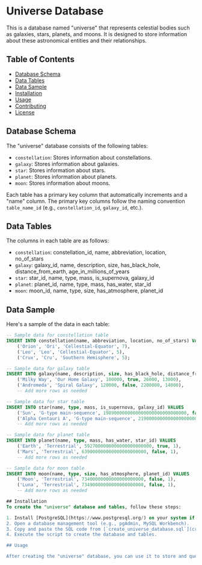 # Universe Database

This is a database named "universe" that represents celestial bodies such as galaxies, stars, planets, and moons. It is designed to store information about these astronomical entities and their relationships.

## Table of Contents

- [Database Schema](#database-schema)
- [Data Tables](#data-tables)
- [Data Sample](#data-sample)
- [Installation](#installation)
- [Usage](#usage)
- [Contributing](#contributing)
- [License](#license)

## Database Schema

The "universe" database consists of the following tables:

- `constellation`: Stores information about constellations.
- `galaxy`: Stores information about galaxies.
- `star`: Stores information about stars.
- `planet`: Stores information about planets.
- `moon`: Stores information about moons.

Each table has a primary key column that automatically increments and a "name" column. The primary key columns follow the naming convention `table_name_id` (e.g., `constellation_id`, `galaxy_id`, etc.).

## Data Tables

The columns in each table are as follows:

- `constellation`: constellation_id, name, abbreviation, location, no_of_stars
- `galaxy`: galaxy_id, name, description, size, has_black_hole, distance_from_earth, age_in_millions_of_years
- `star`: star_id, name, type, mass, is_supernova, galaxy_id
- `planet`: planet_id, name, type, mass, has_water, star_id
- `moon`: moon_id, name, type, size, has_atmosphere, planet_id

## Data Sample

Here's a sample of the data in each table:

```sql
-- Sample data for constellation table
INSERT INTO constellation(name, abbreviation, location, no_of_stars) VALUES
    ('Orion', 'Ori', 'Cellestial-Equator', 7),
    ('Leo', 'Leo', 'Cellestial-Equator', 5),
    ('Crux', 'Cru', 'Southern Hemisphere', 5);

-- Sample data for galaxy table
INSERT INTO galaxy(name, description, size, has_black_hole, distance_from_earth, age_in_millions_of_years) VALUES
    ('Milky Way', 'Our Home Galaxy', 100000, true, 26000, 13000),
    ('Andromeda', 'Spiral Galaxy', 120000, false, 2200000, 14000),
    -- Add more rows as needed

-- Sample data for star table
INSERT INTO star(name, type, mass, is_supernova, galaxy_id) VALUES
    ('Sun', 'G-type main-sequence', 1989000000000000000000000000000, false, 1),
    ('Alpha Centauri A', 'G-type main-sequence', 2190000000000000000000000000000, false, 1),
    -- Add more rows as needed

-- Sample data for planet table
INSERT INTO planet(name, type, mass, has_water, star_id) VALUES
    ('Earth', 'Terrestrial', 5927000000000000000000000, true, 1),
    ('Mars', 'Terrestrial', 639000000000000000000000, false, 1),
    -- Add more rows as needed

-- Sample data for moon table
INSERT INTO moon(name, type, size, has_atmosphere, planet_id) VALUES
    ('Moon', 'Terrestrial', 73400000000000000000000, false, 1),
    ('Luna', 'Terrestrial', 73490000000000000000000, false, 1),
    -- Add more rows as needed

## Installation
To create the "universe" database and tables, follow these steps:

1. Install [PostgreSQL](https://www.postgresql.org/) on your system if you haven't already.
2. Open a database management tool (e.g., pgAdmin, MySQL Workbench).
3. Copy and paste the SQL code from [`create_universe_database.sql`](create_universe_database.sql) into the query editor.
4. Execute the script to create the database and tables.

## Usage

After creating the "universe" database, you can use it to store and query information about galaxies, stars, planets, and moons in the universe.


